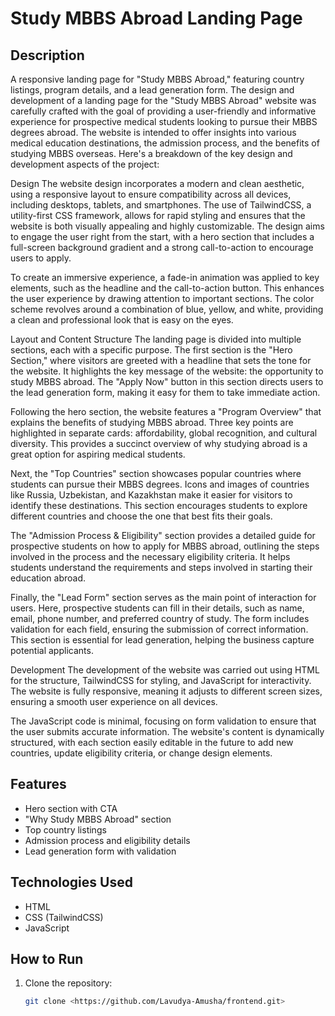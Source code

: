# Study MBBS Abroad Landing Page

## Description
A responsive landing page for "Study MBBS Abroad," featuring country listings, program details, and a lead generation form.
The design and development of a landing page for the "Study MBBS Abroad" website was carefully crafted with the goal of providing a user-friendly and informative experience for prospective medical students looking to pursue their MBBS degrees abroad. The website is intended to offer insights into various medical education destinations, the admission process, and the benefits of studying MBBS overseas. Here's a breakdown of the key design and development aspects of the project:

Design
The website design incorporates a modern and clean aesthetic, using a responsive layout to ensure compatibility across all devices, including desktops, tablets, and smartphones. The use of TailwindCSS, a utility-first CSS framework, allows for rapid styling and ensures that the website is both visually appealing and highly customizable. The design aims to engage the user right from the start, with a hero section that includes a full-screen background gradient and a strong call-to-action to encourage users to apply.

To create an immersive experience, a fade-in animation was applied to key elements, such as the headline and the call-to-action button. This enhances the user experience by drawing attention to important sections. The color scheme revolves around a combination of blue, yellow, and white, providing a clean and professional look that is easy on the eyes.

Layout and Content Structure
The landing page is divided into multiple sections, each with a specific purpose. The first section is the "Hero Section," where visitors are greeted with a headline that sets the tone for the website. It highlights the key message of the website: the opportunity to study MBBS abroad. The "Apply Now" button in this section directs users to the lead generation form, making it easy for them to take immediate action.

Following the hero section, the website features a "Program Overview" that explains the benefits of studying MBBS abroad. Three key points are highlighted in separate cards: affordability, global recognition, and cultural diversity. This provides a succinct overview of why studying abroad is a great option for aspiring medical students.

Next, the "Top Countries" section showcases popular countries where students can pursue their MBBS degrees. Icons and images of countries like Russia, Uzbekistan, and Kazakhstan make it easier for visitors to identify these destinations. This section encourages students to explore different countries and choose the one that best fits their goals.

The "Admission Process & Eligibility" section provides a detailed guide for prospective students on how to apply for MBBS abroad, outlining the steps involved in the process and the necessary eligibility criteria. It helps students understand the requirements and steps involved in starting their education abroad.

Finally, the "Lead Form" section serves as the main point of interaction for users. Here, prospective students can fill in their details, such as name, email, phone number, and preferred country of study. The form includes validation for each field, ensuring the submission of correct information. This section is essential for lead generation, helping the business capture potential applicants.

Development
The development of the website was carried out using HTML for the structure, TailwindCSS for styling, and JavaScript for interactivity. The website is fully responsive, meaning it adjusts to different screen sizes, ensuring a smooth user experience on all devices.

The JavaScript code is minimal, focusing on form validation to ensure that the user submits accurate information. The website's content is dynamically structured, with each section easily editable in the future to add new countries, update eligibility criteria, or change design elements.



## Features
- Hero section with CTA
- "Why Study MBBS Abroad" section
- Top country listings
- Admission process and eligibility details
- Lead generation form with validation

## Technologies Used
- HTML
- CSS (TailwindCSS)
- JavaScript

## How to Run
1. Clone the repository:
   ```bash
   git clone <https://github.com/Lavudya-Amusha/frontend.git>




